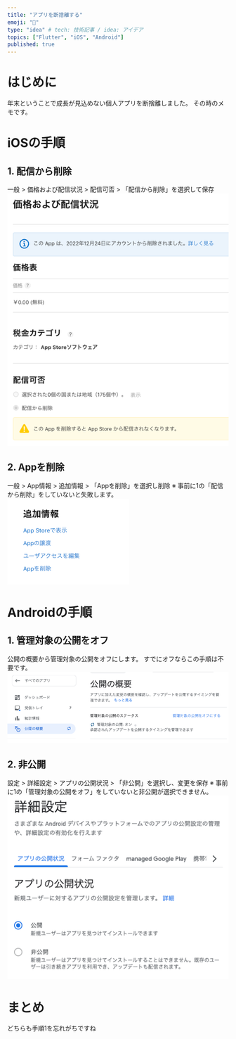 ```yaml
---
title: "アプリを断捨離する"
emoji: "🐙"
type: "idea" # tech: 技術記事 / idea: アイデア
topics: ["Flutter", "iOS", "Android"]
published: true
---
```

# はじめに
年末ということで成長が見込めない個人アプリを断捨離しました。
その時のメモです。

# iOSの手順
## 1. 配信から削除
一般 > 価格および配信状況 > 配信可否 > 「配信から削除」を選択して保存
![](/images/SCR-20221224-lbq.png)

## 2. Appを削除
一般 > App情報 > 追加情報 > 「Appを削除」を選択し削除
※ 事前に1の「配信から削除」をしていないと失敗します。
![](/images/SCR-20221224-ldi.png)

# Androidの手順
## 1. 管理対象の公開をオフ
公開の概要から管理対象の公開をオフにします。
すでにオフならこの手順は不要です。
![](/images/SCR-20221224-lfz.png)

## 2. 非公開
設定 > 詳細設定 > アプリの公開状況 > 「非公開」を選択し、変更を保存
※ 事前に1の「管理対象の公開をオフ」をしていないと非公開が選択できません。
![](/images/SCR-20221224-lhb.png)

# まとめ
どちらも手順1を忘れがちですね
